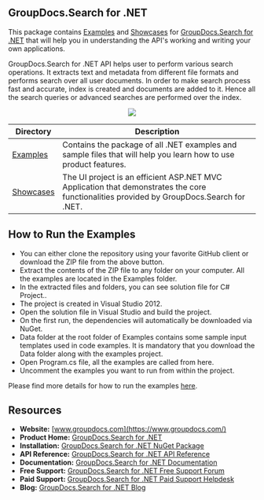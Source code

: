## GroupDocs.Search for .NET

This package contains [Examples](https://github.com/groupdocs-search/GroupDocs.Search-for-.NET/tree/master/Examples) and [Showcases](https://github.com/groupdocs-search/GroupDocs.Search-for-.NET/tree/master/Showcases/GroupDocs.Search-UI) for [GroupDocs.Search for .NET](https://products.groupdocs.com/search/net) that will help you in understanding the API's working and writing your own applications.

GroupDocs.Search for .NET API helps user to perform various search operations. It extracts text and metadata from different file formats and performs search over all user documents. In order to make search process fast and accurate, index is created and documents are added to it. Hence all the search queries or advanced searches are performed over the index.

<p align="center">

  <a title="Download complete GroupDocs.Search for .NET source code" href="https://codeload.github.com/groupdocs-search/GroupDocs.Search-for-.NET/zip/master">
	<img src="https://raw.github.com/AsposeExamples/java-examples-dashboard/master/images/downloadZip-Button-Large.png" />
  </a>
</p>

Directory | Description
--------- | -----------
[Examples](https://github.com/groupdocs-search/GroupDocs.Search-for-.NET/tree/master/Examples)  | Contains the package of all .NET examples and sample files that will help you learn how to use product features. 
[Showcases](https://github.com/groupdocs-search/GroupDocs.Search-for-.NET/tree/master/Showcases/GroupDocs.Search-UI)  | The UI project is an efficient ASP.NET MVC Application that demonstrates the core functionalities provided by GroupDocs.Search for .NET.

## How to Run the Examples

+ You can either clone the repository using your favorite GitHub client or download the ZIP file from the above button.
+ Extract the contents of the ZIP file to any folder on your computer. All the examples are located in the Examples folder.
+ In the extracted files and folders, you can see solution file for C# Project..
+ The project is created in Visual Studio 2012.
+ Open the solution file in Visual Studio and build the project.
+ On the first run, the dependencies will automatically be downloaded via NuGet.
+ Data folder at the root folder of Examples contains some sample input templates used in code examples. It is mandatory that you download the Data folder along with the examples project.
+ Open Program.cs file, all the examples are called from here.
+ Uncomment the examples you want to run from within the project.

Please find more details for how to run the examples [here](https://docs.groupdocs.com/display/searchnet/How+to+Run+Examples).

## Resources

+ **Website:** [www.groupdocs.com](https://www.groupdocs.com/)
+ **Product Home:** [GroupDocs.Search for .NET](https://products.groupdocs.com/search/net) 
+ **Installation:** [GroupDocs.Search for .NET NuGet Package](https://www.nuget.org/packages/GroupDocs.Search/)
+ **API Reference:** [GroupDocs.Search for .NET API Reference](https://apireference.groupdocs.com/net/search)
+ **Documentation:** [GroupDocs.Search for .NET Documentation](https://docs.groupdocs.com/display/searchnet/Home)
+ **Free Support:** [GroupDocs.Search for .NET Free Support Forum](https://forum.groupdocs.com/c/search)
+ **Paid Support:** [GroupDocs.Search for .NET Paid Support Helpdesk](https://helpdesk.groupdocs.com/)
+ **Blog:** [GroupDocs.Search for .NET Blog](https://blog.groupdocs.com/category/groupdocs-search-product-family/)
